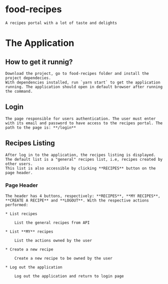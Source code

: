 # food-recipes
	A recipes portal with a lot of taste and delights

# The Application

## How to get it runnig?

	Download the project, go to food-recipes folder and install the project dependecies.
	With dependencies installed, run `yarn start` to get the application running. The application should open in default browser after running the command.

## Login

	The page responsible for users authentication. The user must enter with its email and password to have access to the recipes portal. The path to the page is: **/login**

## Recipes Listing

	After log in to the application, the recipes listing is displayed.
	The default list is a "general" recipes list, i.e, recipes created by other users.
	This list is also accessible by clicking **RECIPES** button on the page header.

### Page Header

	The header has 4 buttons, respectively: **RECIPES**, **MY RECIPES**, **CREATE A RECIPE** and **LOGOUT**. With the respective actions performed:

	* List recipes

		List the general recipes from API

	* List **MY** recipes

		List the actions owned by the user

	* Create a new recipe

		Create a new recipe to be owned by the user

	* Log out the application

		Log out the application and return to login page